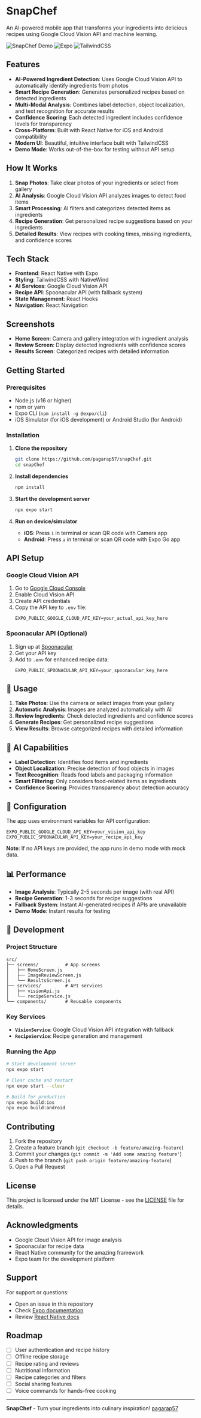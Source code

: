 # SnapChef

An AI-powered mobile app that transforms your ingredients into delicious recipes using Google Cloud Vision API and machine learning.

![SnapChef Demo](https://img.shields.io/badge/React%20Native-0.72.10-blue)
![Expo](https://img.shields.io/badge/Expo-SDK%2049-green)
![TailwindCSS](https://img.shields.io/badge/TailwindCSS-3.3.2-38B2AC)

## Features

- **AI-Powered Ingredient Detection**: Uses Google Cloud Vision API to automatically identify ingredients from photos
- **Smart Recipe Generation**: Generates personalized recipes based on detected ingredients
- **Multi-Modal Analysis**: Combines label detection, object localization, and text recognition for accurate results
- **Confidence Scoring**: Each detected ingredient includes confidence levels for transparency
- **Cross-Platform**: Built with React Native for iOS and Android compatibility
- **Modern UI**: Beautiful, intuitive interface built with TailwindCSS
- **Demo Mode**: Works out-of-the-box for testing without API setup

## How It Works

1. **Snap Photos**: Take clear photos of your ingredients or select from gallery
2. **AI Analysis**: Google Cloud Vision API analyzes images to detect food items
3. **Smart Processing**: AI filters and categorizes detected items as ingredients
4. **Recipe Generation**: Get personalized recipe suggestions based on your ingredients
5. **Detailed Results**: View recipes with cooking times, missing ingredients, and confidence scores

## Tech Stack

- **Frontend**: React Native with Expo
- **Styling**: TailwindCSS with NativeWind
- **AI Services**: Google Cloud Vision API
- **Recipe API**: Spoonacular API (with fallback system)
- **State Management**: React Hooks
- **Navigation**: React Navigation

## Screenshots

- **Home Screen**: Camera and gallery integration with ingredient analysis
- **Review Screen**: Display detected ingredients with confidence scores
- **Results Screen**: Categorized recipes with detailed information

## Getting Started

### Prerequisites

- Node.js (v16 or higher)
- npm or yarn
- Expo CLI (`npm install -g @expo/cli`)
- iOS Simulator (for iOS development) or Android Studio (for Android)

### Installation

1. **Clone the repository**
   ```bash
   git clone https://github.com/pagarap57/snapChef.git
   cd snapChef
   ```

2. **Install dependencies**
   ```bash
   npm install
   ```

3. **Start the development server**
   ```bash
   npx expo start
   ```

4. **Run on device/simulator**
   - **iOS**: Press `i` in terminal or scan QR code with Camera app
   - **Android**: Press `a` in terminal or scan QR code with Expo Go app

## API Setup

### Google Cloud Vision API

1. Go to [Google Cloud Console](https://console.cloud.google.com/)
2. Enable Cloud Vision API
3. Create API credentials
4. Copy the API key to `.env` file:
   ```env
   EXPO_PUBLIC_GOOGLE_CLOUD_API_KEY=your_actual_api_key_here
   ```

### Spoonacular API (Optional)

1. Sign up at [Spoonacular](https://spoonacular.com/food-api)
2. Get your API key
3. Add to `.env` for enhanced recipe data:
   ```env
   EXPO_PUBLIC_SPOONACULAR_API_KEY=your_spoonacular_key_here
   ```

## 📖 Usage

1. **Take Photos**: Use the camera or select images from your gallery
2. **Automatic Analysis**: Images are analyzed automatically with AI
3. **Review Ingredients**: Check detected ingredients and confidence scores
4. **Generate Recipes**: Get personalized recipe suggestions
5. **View Results**: Browse categorized recipes with detailed information

## 🎯 AI Capabilities

- **Label Detection**: Identifies food items and ingredients
- **Object Localization**: Precise detection of food objects in images
- **Text Recognition**: Reads food labels and packaging information
- **Smart Filtering**: Only considers food-related items as ingredients
- **Confidence Scoring**: Provides transparency about detection accuracy

## 🔧 Configuration

The app uses environment variables for API configuration:

```env
EXPO_PUBLIC_GOOGLE_CLOUD_API_KEY=your_vision_api_key
EXPO_PUBLIC_SPOONACULAR_API_KEY=your_recipe_api_key
```

**Note**: If no API keys are provided, the app runs in demo mode with mock data.

## 📊 Performance

- **Image Analysis**: Typically 2-5 seconds per image (with real API)
- **Recipe Generation**: 1-3 seconds for recipe suggestions
- **Fallback System**: Instant AI-generated recipes if APIs are unavailable
- **Demo Mode**: Instant results for testing

## 🚧 Development

### Project Structure

```
src/
├── screens/          # App screens
│   ├── HomeScreen.js
│   ├── ImageReviewScreen.js
│   └── ResultsScreen.js
├── services/         # API services
│   ├── visionApi.js
│   └── recipeService.js
└── components/       # Reusable components
```

### Key Services

- **`VisionService`**: Google Cloud Vision API integration with fallback
- **`RecipeService`**: Recipe generation and management

### Running the App

```bash
# Start development server
npx expo start

# Clear cache and restart
npx expo start --clear

# Build for production
npx expo build:ios
npx expo build:android
```

## Contributing

1. Fork the repository
2. Create a feature branch (`git checkout -b feature/amazing-feature`)
3. Commit your changes (`git commit -m 'Add some amazing feature'`)
4. Push to the branch (`git push origin feature/amazing-feature`)
5. Open a Pull Request

## License

This project is licensed under the MIT License - see the [LICENSE](LICENSE) file for details.

## Acknowledgments

- Google Cloud Vision API for image analysis
- Spoonacular for recipe data
- React Native community for the amazing framework
- Expo team for the development platform

## Support

For support or questions:
- Open an issue in this repository
- Check [Expo documentation](https://docs.expo.dev/)
- Review [React Native docs](https://reactnative.dev/)

## Roadmap

- [ ] User authentication and recipe history
- [ ] Offline recipe storage
- [ ] Recipe rating and reviews
- [ ] Nutritional information
- [ ] Recipe categories and filters
- [ ] Social sharing features
- [ ] Voice commands for hands-free cooking

---

**SnapChef** - Turn your ingredients into culinary inspiration!
 [pagarap57](https://github.com/pagarap57)


